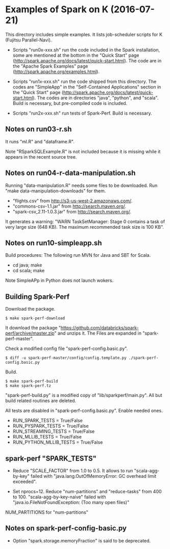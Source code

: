<!-- -*-Mode: Fundamental; Coding: us-ascii;-*- -->

# Examples of Spark on K (2016-07-21)

This directory includes simple examples.  It lists job-scheduler
scripts for K (Fujitsu Parallel-Navi).

* Scripts "run0x-xxx.sh" run the code included in the Spark
installation, some are mentioned at the bottom in the "Quick Start"
page (http://spark.apache.org/docs/latest/quick-start.html).  The code
are in the "Apache Spark Examples" page
(http://spark.apache.org/examples.html).

* Scripts "run1x-xxx.sh" run the code shipped from this directory.
The codes are "SimpleApp" in the "Self-Contained Applications" section
in the "Quick Start" page
(http://spark.apache.org/docs/latest/quick-start.html).  The codes are
in directories "java", "python", and "scala".  Build is necessary, but
pre-compiled code is included.

* Scripts "run2x-xxx.sh" run tests of Spark-Perf.  Build is necessary.

## Notes on run03-r.sh

It runs "ml.R" and "dataframe.R".

Note "RSparkSQLExample.R" is not included because it is missing while
it appears in the recent source tree.

## Notes on run04-r-data-manipulation.sh

Running "data-manipulation.R" needs some files to be downloaded.  Run
"make data-manipulation-downloads" for them.

* "flights.csv" from http://s3-us-west-2.amazonaws.com/.
* "commons-csv-1.1.jar" from http://search.maven.org/.
* "spark-csv_2.11-1.0.3.jar" from http://search.maven.org/.

It generates a warning: "WARN TaskSetManager: Stage 0 contains a task
of very large size (648 KB). The maximum recommended task size is 100
KB".

## Notes on run10-simpleapp.sh

Build procedures: The following run MVN for Java and SBT for Scala.

* cd java; make
* cd scala; make

Note SimpleAPp in Python does not launch wokers.

## Building Spark-Perf

Download the package.

    $ make spark-perf-download

It download the package
"https://github.com/databricks/spark-perf/archive/master.zip" and
unzips it.  The Files are expanded in "spark-perf-master".

Check a modified config file "spark-perf-config.basic.py".

    $ diff -u spark-perf-master/config/config.template.py ./spark-perf-config.basic.py

Build.

    $ make spark-perf-build
    $ make spark-perf.tz

"spark-perf-build.py" is a modified copy of "lib/sparkperf/main.py".
All but build related routines are deleted.

All tests are disabled in "spark-perf-config.basic.py".  Enable needed
ones.

* RUN_SPARK_TESTS = True/False
* RUN_PYSPARK_TESTS = True/False
* RUN_STREAMING_TESTS = True/False
* RUN_MLLIB_TESTS = True/False
* RUN_PYTHON_MLLIB_TESTS = True/False

## spark-perf "SPARK_TESTS"

* Reduce "SCALE_FACTOR" from 1.0 to 0.5.  It allows to run
"scala-agg-by-key" failed with "java.lang.OutOfMemoryError: GC
overhead limit exceeded".

* Set nprocs=12.  Reduce "num-partitions" and "reduce-tasks" from 400
to 100.  "scala-agg-by-key-naive" failed with
"java.io.FileNotFoundException: (Too many open files)"

NUM_PARTITIONS for "num-partitions"

## Notes on spark-perf-config-basic.py

* Option "spark.storage.memoryFraction" is said to be deprecated.
